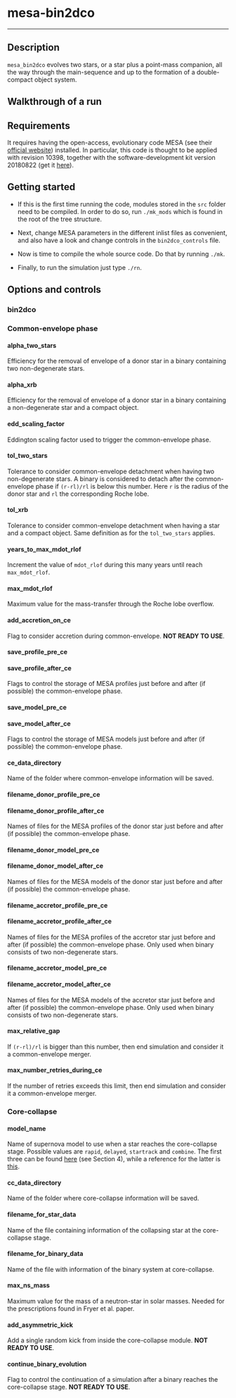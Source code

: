# mesa-bin2dco
---

## Description

`mesa_bin2dco` evolves two stars, or a star plus a point-mass companion, all the way through the main-sequence and up
to the formation of a double-compact object system.

## Walkthrough of a run

## Requirements

It requires having the open-access, evolutionary code MESA (see their [official website](http://mesa.sourceforge.net/))
installed. In particular, this code is thought to be applied with revision 10398, together with the software-development
kit version 20180822 (get it [here](http://www.astro.wisc.edu/~townsend/static.php?ref=mesasdk-old#linux-download)).

## Getting started

- If this is the first time running the code, modules stored in the `src` folder need to be compiled. In order to do so,
  run `./mk_mods` which is found in the root of the tree structure.

- Next, change MESA parameters in the different inlist files as convenient, and also have a look and change controls in
  the `bin2dco_controls` file.

- Now is time to compile the whole source code. Do that by running `./mk`.

- Finally, to run the simulation just type `./rn`.

## Options and controls

### bin2dco

### Common-envelope phase

#### alpha_two_stars

Efficiency for the removal of envelope of a donor star in a binary containing two non-degenerate stars.

#### alpha_xrb

Efficiency for the removal of envelope of a donor star in a binary containing a non-degenerate star and a compact object.

#### edd_scaling_factor

Eddington scaling factor used to trigger the common-envelope phase.

#### tol_two_stars

Tolerance to consider common-envelope detachment when having two non-degenerate stars. A binary is considered to detach
after the common-envelope phase if `(r-rl)/rl` is below this number. Here `r` is the radius of the donor star and `rl`
the corresponding Roche lobe.

#### tol_xrb

Tolerance to consider common-envelope detachment when having a star and a compact object. Same definition as for the
`tol_two_stars` applies.

#### years_to_max_mdot_rlof

Increment the value of `mdot_rlof` during this many years until reach `max_mdot_rlof`.

#### max_mdot_rlof

Maximum value for the mass-transfer through the Roche lobe overflow.

#### add_accretion_on_ce

Flag to consider accretion during common-envelope. **NOT READY TO USE**.

#### save_profile_pre_ce
#### save_profile_after_ce

Flags to control the storage of MESA profiles just before and after (if possible) the common-envelope phase.

#### save_model_pre_ce
#### save_model_after_ce

Flags to control the storage of MESA models just before and after (if possible) the common-envelope phase.

#### ce_data_directory

Name of the folder where common-envelope information will be saved.

#### filename_donor_profile_pre_ce
#### filename_donor_profile_after_ce

Names of files for the MESA profiles of the donor star just before and after (if possible) the common-envelope phase.

#### filename_donor_model_pre_ce
#### filename_donor_model_after_ce

Names of files for the MESA models of the donor star just before and after (if possible) the common-envelope phase.

#### filename_accretor_profile_pre_ce
#### filename_accretor_profile_after_ce

Names of files for the MESA profiles of the accretor star just before and after (if possible) the common-envelope phase.
Only used when binary consists of two non-degenerate stars.

#### filename_accretor_model_pre_ce
#### filename_accretor_model_after_ce

Names of files for the MESA models of the accretor star just before and after (if possible) the common-envelope phase.
Only used when binary consists of two non-degenerate stars.

#### max_relative_gap

If `(r-rl)/rl` is bigger than this number, then end simulation and consider it a common-envelope merger.

#### max_number_retries_during_ce

If the number of retries exceeds this limit, then end simulation and consider it a common-envelope merger.

### Core-collapse

#### model_name

Name of supernova model to use when a star reaches the core-collapse stage. Possible values are `rapid`, `delayed`,
`startrack` and `combine`. The first three can be found [here](https://ui.adsabs.harvard.edu/abs/2012ApJ...749...91F/abstract)
(see Section 4), while a reference for the latter is [this](https://ui.adsabs.harvard.edu/abs/2018MNRAS.481.1908K/abstract).

#### cc_data_directory

Name of the folder where core-collapse information will be saved.

#### filename_for_star_data

Name of the file containing information of the collapsing star at the core-collapse stage.

#### filename_for_binary_data

Name of the file with information of the binary system at core-collapse.

#### max_ns_mass

Maximum value for the mass of a neutron-star in solar masses. Needed for the prescriptions found in Fryer et al. paper.

#### add_asymmetric_kick

Add a single random kick from inside the core-collapse module. **NOT READY TO USE**.

#### continue_binary_evolution

Flag to control the continuation of a simulation after a binary reaches the core-collapse stage. **NOT READY TO USE**.

